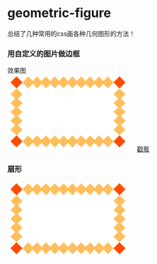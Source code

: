 # geometric-figure
总结了几种常用的css画各种几何图形的方法！<br>

### 用自定义的图片做边框
效果图<br>
![preview](images/border-image.png)
[戳我](https://github.com/KuroNekoNyaa/geometric-figure/blob/master/border-image.html)
### 扇形
![preview](images/border-image.png)
